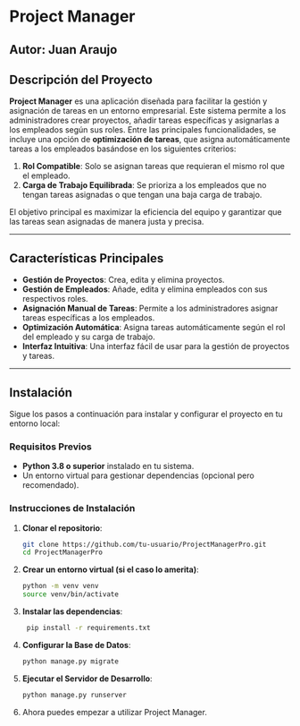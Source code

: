 # Project Manager

## Autor: Juan Araujo

## Descripción del Proyecto

**Project Manager** es una aplicación diseñada para facilitar la gestión y asignación de tareas en un entorno empresarial. Este sistema permite a los administradores crear proyectos, añadir tareas específicas y asignarlas a los empleados según sus roles. Entre las principales funcionalidades, se incluye una opción de **optimización de tareas**, que asigna automáticamente tareas a los empleados basándose en los siguientes criterios:

1. **Rol Compatible**: Solo se asignan tareas que requieran el mismo rol que el empleado.
2. **Carga de Trabajo Equilibrada**: Se prioriza a los empleados que no tengan tareas asignadas o que tengan una baja carga de trabajo.

El objetivo principal es maximizar la eficiencia del equipo y garantizar que las tareas sean asignadas de manera justa y precisa.

---

## Características Principales

- **Gestión de Proyectos**: Crea, edita y elimina proyectos.
- **Gestión de Empleados**: Añade, edita y elimina empleados con sus respectivos roles.
- **Asignación Manual de Tareas**: Permite a los administradores asignar tareas específicas a los empleados.
- **Optimización Automática**: Asigna tareas automáticamente según el rol del empleado y su carga de trabajo.
- **Interfaz Intuitiva**: Una interfaz fácil de usar para la gestión de proyectos y tareas.

---

## Instalación

Sigue los pasos a continuación para instalar y configurar el proyecto en tu entorno local:

### Requisitos Previos

- **Python 3.8 o superior** instalado en tu sistema.
- Un entorno virtual para gestionar dependencias (opcional pero recomendado).

### Instrucciones de Instalación

1. **Clonar el repositorio**:
   ```bash
   git clone https://github.com/tu-usuario/ProjectManagerPro.git
   cd ProjectManagerPro
   
2. **Crear un entorno virtual (si el caso lo amerita)**:
   ```bash
   python -m venv venv
   source venv/bin/activate
   ```
   
3. **Instalar las dependencias**:
   ```bash
    pip install -r requirements.txt
    ```
   
4. **Configurar la Base de Datos**:
    ```bash
    python manage.py migrate
    ```

5. **Ejecutar el Servidor de Desarrollo**:
    ```bash
    python manage.py runserver
    ```
   
7. Ahora puedes empezar a utilizar Project Manager.


